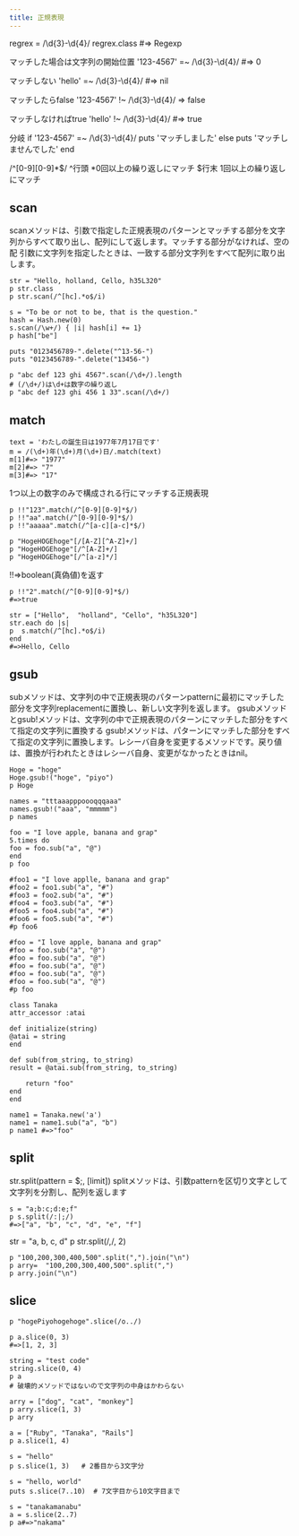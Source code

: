 ```yaml
---
title: 正規表現
---
```


regrex = /\d{3}-\d{4}/
regrex.class
#=> Regexp

マッチした場合は文字列の開始位置
'123-4567' =~ /\d{3}-\d{4}/
#=> 0

マッチしない
'hello' =~ /\d{3}-\d{4}/
#=> nil

マッチしたらfalse
'123-4567' !~ /\d{3}-\d{4}/
=> false

マッチしなければtrue
'hello' !~ /\d{3}-\d{4}/
#=> true


分岐
if '123-4567' =~ /\d{3}-\d{4}/
puts 'マッチしました'
else
puts 'マッチしませんでした'
end


/^[0-9][0-9]*$/
^行頭
*0回以上の繰り返しにマッチ
$行末
1回以上の繰り返しにマッチ

## scan


scanメソッドは、引数で指定した正規表現のパターンとマッチする部分を文字列からすべて取り出し、配列にして返します。マッチする部分がなければ、空の配
引数に文字列を指定したときは、一致する部分文字列をすべて配列に取り出します。

```
str = "Hello, holland, Cello, h35L320"
p str.class
p str.scan(/^[hc].*o$/i)
```

```
s = "To be or not to be, that is the question."
hash = Hash.new(0)
s.scan(/\w+/) { |i| hash[i] += 1}
p hash["be"]
```


```
puts "0123456789-".delete("^13-56-")
puts "0123456789-".delete("13456-")
```

```
p "abc def 123 ghi 4567".scan(/\d+/).length
# (/\d+/)は\d+は数字の繰り返し
p "abc def 123 ghi 456 1 33".scan(/\d+/)
```


## match

```
text = 'わたしの誕生日は1977年7月17日です'
m = /(\d+)年(\d+)月(\d+)日/.match(text)
m[1]#=> "1977"
m[2]#=> "7"
m[3]#=> "17"
```

1つ以上の数字のみで構成される行にマッチする正規表現
```
p !!"123".match(/^[0-9][0-9]*$/)
p !!"aa".match(/^[0-9][0-9]*$/)
p !!"aaaaa".match(/^[a-c][a-c]*$/)
```

```
p "HogeHOGEhoge"[/[A-Z][^A-Z]+/]
p "HogeHOGEhoge"[/^[A-Z]+/]
p "HogeHOGEhoge"[/^[a-z]*/]
```

!!=>boolean(真偽値)を返す

```
p !!"2".match(/^[0-9][0-9]*$/)
#=>true
```

```
str = ["Hello",  "holland", "Cello", "h35L320"]
str.each do |s|
p  s.match(/^[hc].*o$/i)
end
#=>Hello, Cello
```

## gsub

subメソッドは、文字列の中で正規表現のパターンpatternに最初にマッチした部分を文字列replacementに置換し、新しい文字列を返します。
gsubメソッドとgsub!メソッドは、文字列の中で正規表現のパターンにマッチした部分をすべて指定の文字列に置換する
gsub!メソッドは、パターンにマッチした部分をすべて指定の文字列に置換します。レシーバ自身を変更するメソッドです。戻り値は、置換が行われたときはレシーバ自身、変更がなかったときはnil。

```
Hoge = "hoge"
Hoge.gsub!("hoge", "piyo")
p Hoge
```

```
names = "tttaaapppoooqqqaaa"
names.gsub!("aaa", "mmmmm")
p names
```

```
foo = "I love apple, banana and grap"
5.times do
foo = foo.sub("a", "@")
end
p foo
```

```
#foo1 = "I love applle, banana and grap"
#foo2 = foo1.sub("a", "#")
#foo3 = foo2.sub("a", "#")
#foo4 = foo3.sub("a", "#")
#foo5 = foo4.sub("a", "#")
#foo6 = foo5.sub("a", "#")
#p foo6
````

```
#foo = "I love apple, banana and grap"
#foo = foo.sub("a", "@")
#foo = foo.sub("a", "@")
#foo = foo.sub("a", "@")
#foo = foo.sub("a", "@")
#foo = foo.sub("a", "@")
#p foo
```

```
class Tanaka
attr_accessor :atai

def initialize(string)
@atai = string
end

def sub(from_string, to_string)
result = @atai.sub(from_string, to_string)

    return "foo"
end
end

name1 = Tanaka.new('a')
name1 = name1.sub("a", "b")
p name1 #=>"foo"

```

## split

str.split(pattern = $;, [limit])
splitメソッドは、引数patternを区切り文字として文字列を分割し、配列を返します


```
s = "a;b:c;d:e;f"
p s.split(/:|;/)
#=>["a", "b", "c", "d", "e", "f"]
```

str = "a, b, c, d"
p str.split(/,/, 2)

```
p "100,200,300,400,500".split(",").join("\n")
p arry=  "100,200,300,400,500".split(",")
p arry.join("\n")
```

## slice

```
p "hogePiyohogehoge".slice(/o../)
```

```
p a.slice(0, 3)
#=>[1, 2, 3]
```

```
string = "test code"
string.slice(0, 4)
p a
# 破壊的メソッドではないので文字列の中身はかわらない
```

```
arry = ["dog", "cat", "monkey"]
p arry.slice(1, 3)
p arry
```

```
a = ["Ruby", "Tanaka", "Rails"]
p a.slice(1, 4)
```

```
s = "hello"
p s.slice(1, 3)   # 2番目から3文字分
```

```
s = "hello, world"
puts s.slice(7..10)  # 7文字目から10文字目まで
````

```
s = "tanakamanabu"
a = s.slice(2..7)
p a#=>"nakama"
```
